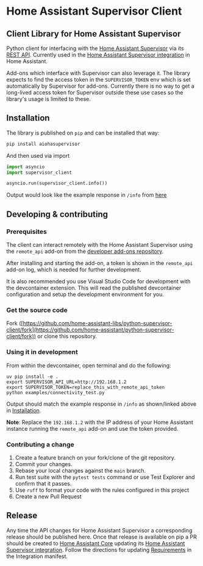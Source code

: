 # Home Assistant Supervisor Client

## Client Library for Home Assistant Supervisor

Python client for interfacing with the [Home Assistant Supervisor](https://github.com/home-assistant/supervisor)
via its [REST API](https://developers.home-assistant.io/docs/api/supervisor/endpoints).
Currently used in the [Home Assistant Supervisor integration](https://www.home-assistant.io/integrations/hassio/)
in Home Assistant.

Add-ons which interface with Supervisor can also leverage it. The library expects
to find the access token in the `SUPERVISOR_TOKEN` env which is set automatically
by Supervisor for add-ons. Currently there is no way to get a long-lived access
token for Supervisor outside these use cases so the library's usage is limited
to these.

## Installation

The library is published on `pip` and can be installed that way:

```sh
pip install aiohasupervisor
```

And then used via import

```py
import asyncio
import supervisor_client

asyncio.run(supervisor_client.info())
```

Output would look like the example response in `/info` from [here](https://developers.home-assistant.io/docs/api/supervisor/endpoints#root)

## Developing & contributing

### Prerequisites

The client can interact remotely with the Home Assistant Supervisor using the
`remote_api` add-on from the [developer add-ons repository](https://github.com/home-assistant/addons-development).

After installing and starting the add-on, a token is shown in the `remote_api`
add-on log, which is needed for further development.

It is also recommended you use Visual Studio Code for development with the devcontainer
extension. This will read the published devcontainer configuration and setup the
development environment for you.

### Get the source code

Fork ([https://github.com/home-assistant-libs/python-supervisor-client/fork](https://github.com/home-assistant/python-supervisor-client/fork)) or clone this repository.

### Using it in development

From within the devcontainer, open terminal and do the following:

```shell
uv pip install -e .
export SUPERVISOR_API_URL=http://192.168.1.2
export SUPERVISOR_TOKEN=replace_this_with_remote_api_token
python examples/connectivity_test.py
```

Output should match the example response in `/info` as shown/linked above in [Installation](#installation).

**Note**: Replace the `192.168.1.2` with the IP address of your Home Assistant
instance running the `remote_api` add-on and use the token provided.

### Contributing a change

1. Create a feature branch on your fork/clone of the git repository.
2. Commit your changes.
3. Rebase your local changes against the `main` branch.
4. Run test suite with the `pytest tests` command or use Test Explorer and confirm that it passes.
5. Use `ruff` to format your code with the rules configured in this project
6. Create a new Pull Request

## Release

Any time the API changes for Home Assistant Supervisor a corresponding release
should be published here. Once that release is available on pip a PR should be
created to [Home Assistant Core](https://github.com/home-assistant/core) updating
its [Home Assistant Supervisor integration](https://github.com/home-assistant/core/blob/dev/homeassistant/components/hassio).
Follow the directions for updating [Requirements](https://developers.home-assistant.io/docs/creating_integration_manifest#requirements)
in the Integration manifest.
